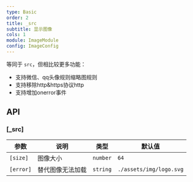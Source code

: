 ```yaml
---
type: Basic
order: 2
title: _src
subtitle: 显示图像
cols: 1
module: ImageModule
config: ImageConfig
---
```


等同于 `src`，但相比较更多功能：

+ 支持微信、qq头像规则缩略图规则
+ 支持移除http&https协议http
+ 支持增加onerror事件

## API

### [_src]

| 参数 | 说明 | 类型 | 默认值 |
|----|----|----|-----|
| `[size]` | 图像大小 | `number` | `64` |
| `[error]` | 替代图像无法加载 | `string` | `./assets/img/logo.svg` |